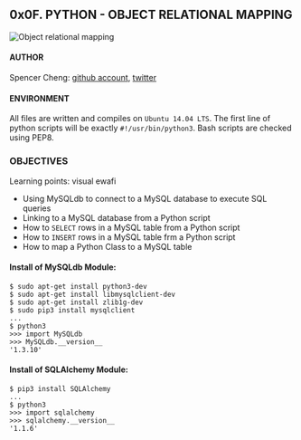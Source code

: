 ## 0x0F. PYTHON - OBJECT RELATIONAL MAPPING

![Object relational mapping](https://image.slidesharecdn.com/orm-131102000642-phpapp01/95/orm-objectrelational-mapping-2-638.jpg?cb=1383350998)

#### AUTHOR
Spencer Cheng: [github account](https://github.com/spencerhcheng), [twitter](https://twitter.com/spencerhcheng)

#### ENVIRONMENT
All files are written and compiles on `Ubuntu 14.04 LTS`. The first line of python scripts will be exactly `#!/usr/bin/python3`. Bash scripts are checked using 
PEP8.

### OBJECTIVES
Learning points:
visual
ewafi
* Using MySQLdb to connect to a MySQL database to execute SQL queries
* Linking to a MySQL database from a Python script
* How to `SELECT` rows in a MySQL table from a Python script
* How to `INSERT` rows in a MySQL table frm a Python script
* How to map a Python Class to a MySQL table

#### Install of MySQLdb Module:

```
$ sudo apt-get install python3-dev
$ sudo apt-get install libmysqlclient-dev
$ sudo apt-get install zlib1g-dev
$ sudo pip3 install mysqlclient
...
$ python3
>>> import MySQLdb
>>> MySQLdb.__version__ 
'1.3.10'
```

#### Install of SQLAlchemy Module:

```
$ pip3 install SQLAlchemy
...
$ python3
>>> import sqlalchemy
>>> sqlalchemy.__version__ 
'1.1.6'
```

